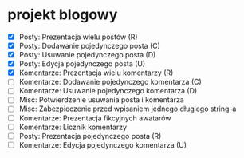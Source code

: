 # projekt blogowy

* [x] Posty: Prezentacja wielu postów (R)
* [x] Posty: Dodawanie pojedynczego posta (C)
* [x] Posty: Usuwanie pojedynczego posta (D)
* [x] Posty: Edycja pojedynczego posta (U)
* [x] Komentarze: Prezentacja wielu komentarzy (R)
* [ ] Komentarze: Dodawanie pojedynczego komentarza (C)
* [ ] Komentarze: Usuwanie pojedynczego komentarza (D)
* [ ] Misc: Potwierdzenie usuwania posta i komentarza
* [ ] Misc: Zabezpieczenie przed wpisaniem jednego długiego string-a
* [ ] Komentarze: Prezentacja fikcyjnych awatarów
* [ ] Komentarze: Licznik komentarzy
* [ ] Posty: Prezentacja pojedynczego posta (R)
* [ ] Komentarze: Edycja pojedynczego komentarza (U)
